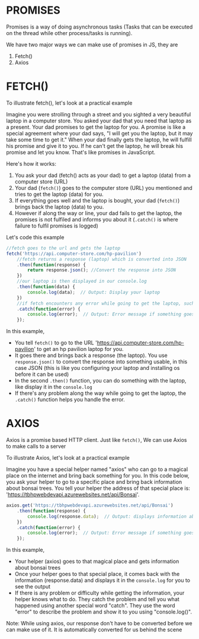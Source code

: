 # PROMISES

Promises is a way of doing asynchronous tasks (Tasks that can be executed on the thread while other process/tasks is running).

We have two major ways we can make use of promises in JS, they are
1. Fetch()
2. Axios

# FETCH()

To illustrate fetch(), let's look at a practical example

Imagine you were strolling through a street and you sighted a very beautiful laptop in a computer store. You asked your dad that you need that laptop as a present. Your dad promises to get the laptop for you. A promise is like a special agreement where your dad says, "I will get you the laptop, but it may take some time to get it." When your dad finally gets the laptop, he will fulfill his promise and give it to you. If he can't get the laptop, he will break his promise and let you know. That's like promises in JavaScript.

Here's how it works:
1. You ask your dad (fetch() acts as your dad) to get a laptop (data) from a computer store (URL)
2. Your dad (`fetch()`) goes to the computer store (URL) you mentioned and tries to get the laptop (data) for you.
3. If everything goes well and the laptop is bought, your dad (`fetch()`) brings back the laptop (data) to you.
4. However if along the way or line, your dad fails to get the laptop, the promises is not fulfiled and informs you about it (`.catch()` is where failure to fulfil promises is logged)

Let's code this example

```javascript
//fetch goes to the url and gets the laptop
fetch('https://api.computer-store.com/hp-pavilion')
    //fetch returns a response (laptop) which is converted into JSON
    .then(function(response) {
        return response.json(); //Convert the response into JSON
    })
    //our laptop is then displayed in our console.log
    .then(function(data) {
        console.log(data);  // Output: Display your laptop
    })
    //if fetch encounters any error while going to get the laptop, such error is logged in the .catch()
    .catch(function(error) {
        console.log(error);  // Output: Error message if something goes wrong
    });
```

In this example, 
- You tell `fetch()` to go to the URL 'https://api.computer-store.com/hp-pavilion' to get an hp pavilion laptop for you. 
- It goes there and brings back a response (the laptop). You use `response.json()` to convert the response into something usable, in this case JSON (this is like you configuring your laptop and installing os before it can be used)
- In the second `.then()` function, you can do something with the laptop, like display it in the `console.log`
- If there's any problem along the way while going to get the laptop, the `.catch()` function helps you handle the error.


# AXIOS

Axios is a promise based HTTP client. Just like `fetch()`, We can use Axios to make calls to a server

To illustrate Axios, let's look at a practical example

Imagine you have a special helper named "axios" who can go to a magical place on the internet and bring back something for you. In this code below, you ask your helper to go to a specific place and bring back information about bonsai trees. You tell your helper the address of that special place is: 'https://tbhpwebdevapi.azurewebsites.net/api/Bonsai'.

```javascript
axios.get('https://tbhpwebdevapi.azurewebsites.net/api/Bonsai')
    .then(function(response) {
        console.log(response.data);  // Output: displays information about bonsai trees
    })
    .catch(function(error) {
        console.log(error);  // Output: Error message if something goes wrong
    });
```

In this example,
- Your helper (axios) goes to that magical place and gets information about bonsai trees
- Once your helper goes to that special place, it comes back with the information (response.data) and displays it in the `console.log` for you to see the output
- If there is any problem or difficulty while getting the information, your helper knows what to do. They catch the problem and tell you what happened using another special word "catch". They use the word "error" to describe the problem and show it to you using "console.log()".

Note: While using axios, our response don't have to be converted before we can make use of it. It is automatically converted for us behind the scene